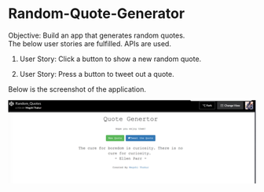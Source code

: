 # Random-Quote-Generator

Objective: Build an app that generates random quotes.</br >
The below user stories are fulfilled. APIs are used.</br >

1. User Story: Click a button to show a new random quote.</br >

2. User Story: Press a button to tweet out a quote.</br >

Below is the screenshot of the application.

![My picture](https://github.com/megshithakur1/Random-Quote-Generator/blob/master/Screenshots/2.png)
